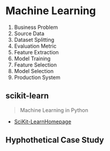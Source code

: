 # Machine Learning

1. Business Problem
2. Source Data
3. Dataset Splitting
4. Evaluation Metric
5. Feature Extraction
6. Model Training
7. Feature Selection
8. Model Selection
9. Production System

## scikit-learn

> Machine Learning in Python

- [SciKit-LearnHomepage](http://scikit-learn.org/stable/)

## Hyphothetical Case Study
